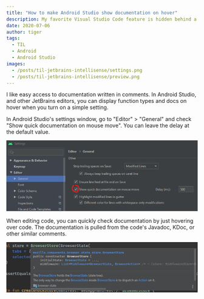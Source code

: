 ```yaml
---
title: "How to make Android Studio show documentation on hover"
description: My favorite Visual Studio Code feature is hidden behind a setting in Android Studio.
date: 2020-07-06
author: tiger
tags:
  - TIL
  - Android
  - Android Studio
images:
  - /posts/til-jetbrains-intellisense/settings.png
  - /posts/til-jetbrains-intellisense/preview.png
---
```


I like easy access to documentation written in comments. In Android Studio, and other JetBrains editors, you can display function types and docs on hover when you turn on a simple setting.

In Android Studio's settings window, go to "Editor" > "General" and check "Show quick documentation on mouse move". You can leave the delay at the default value.

![Android Studio settings with Show quick documentation on mouse move highlighted](settings.png)

When editing code, you can quickly check documentation by just hovering over code. The documentation is pulled from the code's Javadoc, KDoc, or other similar comments.

![Android Studio displaying function type and documentation on hover](preview.png)
